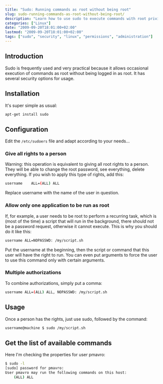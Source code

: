 ```yaml
---
title: "Sudo: Running commands as root without being root"
slug: sudo-running-commands-as-root-without-being-root/
description: "Learn how to use sudo to execute commands with root privileges without logging in as root, including installation, configuration and usage examples."
categories: ["Linux"]
date: "2009-09-20T18:01:00+02:00"
lastmod: "2009-09-20T18:01:00+02:00"
tags: ["sudo", "security", "linux", "permissions", "administration"]
---
```


## Introduction

Sudo is frequently used and very practical because it allows occasional execution of commands as root without being logged in as root. It has several security options for usage.

## Installation

It's super simple as usual:

```bash
apt-get install sudo
```

## Configuration

Edit the `/etc/sudoers` file and adapt according to your needs...

### Give all rights to a person

Warning: this operation is equivalent to giving all root rights to a person. They will be able to change the root password, see everything, delete everything. If you wish to apply this type of rights, add this:

```bash
username    ALL=(ALL) ALL
```

Replace username with the name of the user in question.

### Allow only one application to be run as root

If, for example, a user needs to be root to perform a recurring task, which is (most of the time) a script that will run in the background, there should not be a password request, otherwise it cannot execute. This is why you should do it like this:

```bash
username ALL=NOPASSWD: /my/script.sh
```

Put the username at the beginning, then the script or command that this user will have the right to run. You can even put arguments to force the user to use this command only with certain arguments.

### Multiple authorizations

To combine authorizations, simply put a comma:

```bash
username ALL=(ALL) ALL, NOPASSWD: /my/script.sh
```

## Usage

Once a person has the rights, just use sudo, followed by the command:

```bash
username@machine $ sudo /my/script.sh
```

## Get the list of available commands

Here I'm checking the properties for user pmavro:

```bash
$ sudo -l
[sudo] password for pmavro: 
User pmavro may run the following commands on this host:
    (ALL) ALL
```
